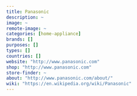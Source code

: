 ```yaml
---
title: Panasonic
description: ~
image: ~
remote-image: ~
categories: [home-appliance]
brands: []
purposes: []
types: []
countries: []
website: "http://www.panasonic.com"
shop: "http://www.panasonic.com"
store-finder: ~
about: "http://www.panasonic.com/about/"
wiki: "https://en.wikipedia.org/wiki/Panasonic"
---
```

